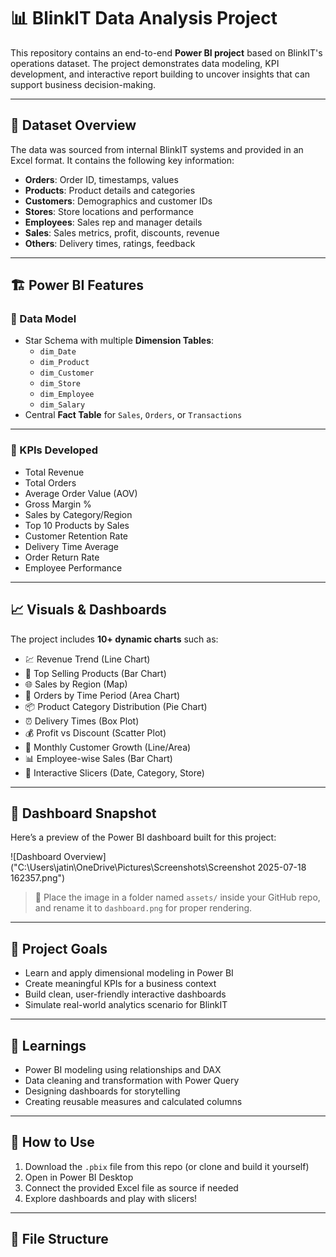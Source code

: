 # 📊 BlinkIT Data Analysis Project

This repository contains an end-to-end **Power BI project** based on BlinkIT's operations dataset. The project demonstrates data modeling, KPI development, and interactive report building to uncover insights that can support business decision-making.

---

## 📁 Dataset Overview

The data was sourced from internal BlinkIT systems and provided in an Excel format. It contains the following key information:

- **Orders**: Order ID, timestamps, values  
- **Products**: Product details and categories  
- **Customers**: Demographics and customer IDs  
- **Stores**: Store locations and performance  
- **Employees**: Sales rep and manager details  
- **Sales**: Sales metrics, profit, discounts, revenue  
- **Others**: Delivery times, ratings, feedback  

---

## 🏗️ Power BI Features

### 🧱 Data Model

- Star Schema with multiple **Dimension Tables**:
  - `dim_Date`
  - `dim_Product`
  - `dim_Customer`
  - `dim_Store`
  - `dim_Employee`
  - `dim_Salary`
- Central **Fact Table** for `Sales`, `Orders`, or `Transactions`

---

### 📌 KPIs Developed

- Total Revenue  
- Total Orders  
- Average Order Value (AOV)  
- Gross Margin %  
- Sales by Category/Region  
- Top 10 Products by Sales  
- Customer Retention Rate  
- Delivery Time Average  
- Order Return Rate  
- Employee Performance  

---

## 📈 Visuals & Dashboards

The project includes **10+ dynamic charts** such as:

- 💹 Revenue Trend (Line Chart)  
- 🛒 Top Selling Products (Bar Chart)  
- 🌐 Sales by Region (Map)  
- 🧮 Orders by Time Period (Area Chart)  
- 📦 Product Category Distribution (Pie Chart)  
- ⏰ Delivery Times (Box Plot)  
- 💰 Profit vs Discount (Scatter Plot)  
- 📆 Monthly Customer Growth (Line/Area)  
- 📊 Employee-wise Sales (Bar Chart)  
- 🧭 Interactive Slicers (Date, Category, Store)  

---

## 📸 Dashboard Snapshot

Here’s a preview of the Power BI dashboard built for this project:

![Dashboard Overview]("C:\Users\jatin\OneDrive\Pictures\Screenshots\Screenshot 2025-07-18 162357.png")

> 📁 Place the image in a folder named `assets/` inside your GitHub repo, and rename it to `dashboard.png` for proper rendering.

---

## 🎯 Project Goals

- Learn and apply dimensional modeling in Power BI  
- Create meaningful KPIs for a business context  
- Build clean, user-friendly interactive dashboards  
- Simulate real-world analytics scenario for BlinkIT  

---

## 🧠 Learnings

- Power BI modeling using relationships and DAX  
- Data cleaning and transformation with Power Query  
- Designing dashboards for storytelling  
- Creating reusable measures and calculated columns  

---

## 🚀 How to Use

1. Download the `.pbix` file from this repo (or clone and build it yourself)  
2. Open in Power BI Desktop  
3. Connect the provided Excel file as source if needed  
4. Explore dashboards and play with slicers!  

---

## 📎 File Structure

